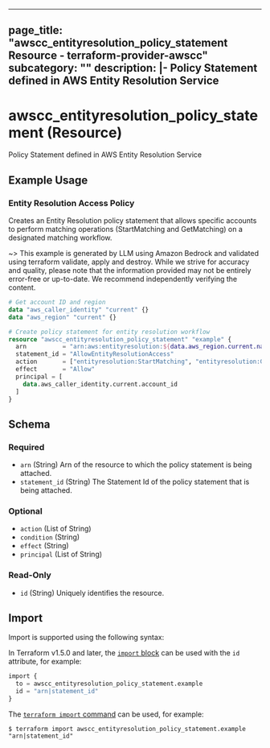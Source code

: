 
---
page_title: "awscc_entityresolution_policy_statement Resource - terraform-provider-awscc"
subcategory: ""
description: |-
  Policy Statement defined in AWS Entity Resolution Service
---

# awscc_entityresolution_policy_statement (Resource)

Policy Statement defined in AWS Entity Resolution Service

## Example Usage

### Entity Resolution Access Policy

Creates an Entity Resolution policy statement that allows specific accounts to perform matching operations (StartMatching and GetMatching) on a designated matching workflow.

~> This example is generated by LLM using Amazon Bedrock and validated using terraform validate, apply and destroy. While we strive for accuracy and quality, please note that the information provided may not be entirely error-free or up-to-date. We recommend independently verifying the content.

```terraform
# Get account ID and region
data "aws_caller_identity" "current" {}
data "aws_region" "current" {}

# Create policy statement for entity resolution workflow
resource "awscc_entityresolution_policy_statement" "example" {
  arn          = "arn:aws:entityresolution:${data.aws_region.current.name}:${data.aws_caller_identity.current.account_id}:matchingworkflow/example-workflow"
  statement_id = "AllowEntityResolutionAccess"
  action       = ["entityresolution:StartMatching", "entityresolution:GetMatching"]
  effect       = "Allow"
  principal = [
    data.aws_caller_identity.current.account_id
  ]
}
```

<!-- schema generated by tfplugindocs -->
## Schema

### Required

- `arn` (String) Arn of the resource to which the policy statement is being attached.
- `statement_id` (String) The Statement Id of the policy statement that is being attached.

### Optional

- `action` (List of String)
- `condition` (String)
- `effect` (String)
- `principal` (List of String)

### Read-Only

- `id` (String) Uniquely identifies the resource.

## Import

Import is supported using the following syntax:

In Terraform v1.5.0 and later, the [`import` block](https://developer.hashicorp.com/terraform/language/import) can be used with the `id` attribute, for example:

```terraform
import {
  to = awscc_entityresolution_policy_statement.example
  id = "arn|statement_id"
}
```

The [`terraform import` command](https://developer.hashicorp.com/terraform/cli/commands/import) can be used, for example:

```shell
$ terraform import awscc_entityresolution_policy_statement.example "arn|statement_id"
```
